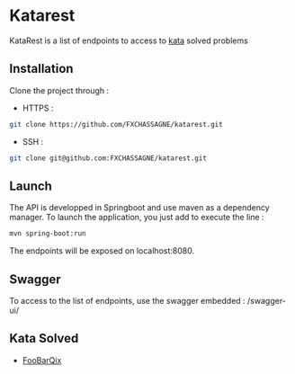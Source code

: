 # Katarest
KataRest is a list of endpoints to access to [kata](https://codingdojo.org/kata) solved problems

## Installation
Clone the project through :
* HTTPS : 

```Bash
git clone https://github.com/FXCHASSAGNE/katarest.git
```
* SSH : 

```Bash
git clone git@github.com:FXCHASSAGNE/katarest.git
```

## Launch
The API is developped in Springboot and use maven as a dependency manager.
To launch the application, you just add to execute the line :

```Bash
mvn spring-boot:run
```
The endpoints will be exposed on localhost:8080.

## Swagger
To access to the list of endpoints, use the swagger embedded : <serverBaseURI>/swagger-ui/

## Kata Solved
* [FooBarQix](https://codingdojo.org/kata/FooBarQix/) 
